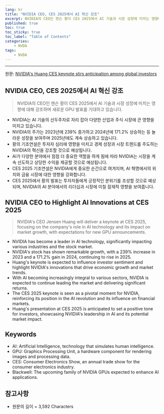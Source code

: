 ```yaml
---
lang: kr
title: "NVIDIA CEO, CES 2025에서 AI 혁신 강조"
excerpt: NVIDIA의 CEO인 젠슨 황이 CES 2025에서 AI 기술과 시장 성장에 미치는 영향에 대해 강조하며 새로운 GPU 발표를 기대하고 있습니다.
published: true
toc: true
toc_sticky: true
toc_label: "Table of Contents"
categories:
    - NVDA
tags:
    - NVDA
---
```


---

  원문: [NVIDIA's Huang CES keynote stirs anticipation among global investors](https://www.investing.com/news/stock-market-news/nvidias-huang-ces-keynote-stirs-anticipation-among-global-investors-93CH-3797181)

## NVIDIA CEO, CES 2025에서 AI 혁신 강조

> NVIDIA의 CEO인 젠슨 황이 CES 2025에서 AI 기술과 시장 성장에 미치는 영향에 대해 강조하며 새로운 GPU 발표를 기대하고 있습니다.


- NVIDIA는 AI 기술의 선두주자로 자리 잡아 다양한 산업과 주식 시장에 큰 영향을 미치고 있습니다.
- NVIDIA의 주가는 2023년에 239% 증가하고 2024년에 171.2% 상승하는 등 놀라운 성장을 보여주며 2025년에도 계속 상승하고 있습니다.
- 황의 기조연설은 투자자 심리에 영향을 미치고 경제 성장과 시장 트렌드를 주도하는 NVIDIA의 혁신을 강조할 것으로 예상됩니다.
- AI가 다양한 분야에서 점점 더 중요한 역할을 하게 됨에 따라 NVIDIA는 시장을 계속 선도하고 상당한 수익을 제공할 것으로 예상됩니다.
- CES 2025 기조연설은 NVIDIA에게 중요한 순간으로 여겨지며, AI 혁명에서의 위치와 금융 시장에 대한 영향을 강화합니다.
- CES 2025에서 황의 발표는 투자자들에게 긍정적인 분위기를 조성할 것으로 예상되며, NVIDIA의 AI 분야에서의 리더십과 시장에 미칠 잠재적 영향을 보여줍니다.

## NVIDIA CEO to Highlight AI Innovations at CES 2025

> NVIDIA's CEO Jensen Huang will deliver a keynote at CES 2025, focusing on the company's role in AI technology and its impact on market growth, with expectations for new GPU announcements.


- NVIDIA has become a leader in AI technology, significantly impacting various industries and the stock market.
- NVIDIA's stock has shown remarkable growth, with a 239% increase in 2023 and a 171.2% gain in 2024, continuing to rise in 2025.
- Huang's keynote is expected to influence investor sentiment and highlight NVIDIA's innovations that drive economic growth and market trends.
- With AI becoming increasingly integral to various sectors, NVIDIA is expected to continue leading the market and delivering significant returns.
- The CES 2025 keynote is seen as a pivotal moment for NVIDIA, reinforcing its position in the AI revolution and its influence on financial markets.
- Huang's presentation at CES 2025 is anticipated to set a positive tone for investors, showcasing NVIDIA's leadership in AI and its potential market impact.

## Keywords

- AI: Artificial Intelligence, technology that simulates human intelligence.
- GPU: Graphics Processing Unit, a hardware component for rendering images and processing data.
- CES: Consumer Electronics Show, an annual trade show for the consumer electronics industry.
- Blackwell: The upcoming family of NVIDIA GPUs expected to enhance AI applications.

## 참고사항

- 원문의 길이 = 3,592 Characters

